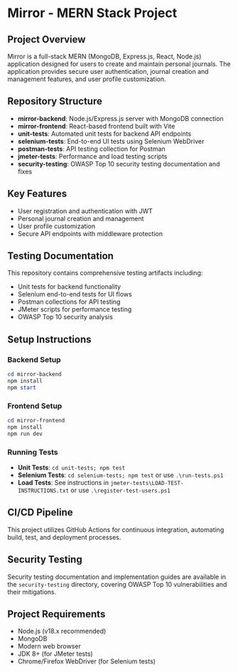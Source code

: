# Mirror - MERN Stack Project

## Project Overview
Mirror is a full-stack MERN (MongoDB, Express.js, React, Node.js) application designed for users to create and maintain personal journals. The application provides secure user authentication, journal creation and management features, and user profile customization.

## Repository Structure
- **mirror-backend**: Node.js/Express.js server with MongoDB connection
- **mirror-frontend**: React-based frontend built with Vite
- **unit-tests**: Automated unit tests for backend API endpoints
- **selenium-tests**: End-to-end UI tests using Selenium WebDriver
- **postman-tests**: API testing collection for Postman
- **jmeter-tests**: Performance and load testing scripts
- **security-testing**: OWASP Top 10 security testing documentation and fixes

## Key Features
- User registration and authentication with JWT
- Personal journal creation and management
- User profile customization
- Secure API endpoints with middleware protection

## Testing Documentation
This repository contains comprehensive testing artifacts including:

- Unit tests for backend functionality
- Selenium end-to-end tests for UI flows
- Postman collections for API testing
- JMeter scripts for performance testing
- OWASP Top 10 security analysis

## Setup Instructions

### Backend Setup
```powershell
cd mirror-backend
npm install
npm start
```

### Frontend Setup
```powershell
cd mirror-frontend
npm install
npm run dev
```

### Running Tests
- **Unit Tests**: `cd unit-tests; npm test`
- **Selenium Tests**: `cd selenium-tests; npm test` or use `.\run-tests.ps1`
- **Load Tests**: See instructions in `jmeter-tests\LOAD-TEST-INSTRUCTIONS.txt` or use `.\register-test-users.ps1`

## CI/CD Pipeline
This project utilizes GitHub Actions for continuous integration, automating build, test, and deployment processes.

## Security Testing
Security testing documentation and implementation guides are available in the `security-testing` directory, covering OWASP Top 10 vulnerabilities and their mitigations.

## Project Requirements
- Node.js (v18.x recommended)
- MongoDB
- Modern web browser
- JDK 8+ (for JMeter tests)
- Chrome/Firefox WebDriver (for Selenium tests)